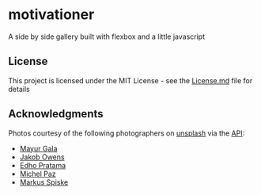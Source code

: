 # motivationer

A side by side gallery built with flexbox and a little javascript

## License

This project is licensed under the MIT License - see the [License.md](LICENSE.md) file for details

## Acknowledgments

Photos courtesy of the following photographers on [unsplash](https://unsplash.com/) via the [API](https://source.unsplash.com/):

- [Mayur Gala](https://unsplash.com/@mayurgala)
- [Jakob Owens](https://unsplash.com/@jakobowens1)
- [Edho Pratama](https://unsplash.com/@edhoradic)
- [Michel Paz](https://unsplash.com/@mrmichelpaz)
- [Markus Spiske](https://unsplash.com/@markusspiske)